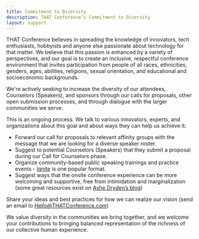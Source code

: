 ```yaml
---
title: Commitment to Diversity
description: THAT Conference's Commitment to Diversity
layout: support
---
```


<div class="max-w-prose mx-auto">
  <div class="prose prose-lg text-gray-500">

THAT Conference believes in spreading the knowledge of innovators, tech enthusiasts, hobbyists and anyone else passionate about technology for that matter. We believe that this passion is enhanced by a variety of perspectives, and our goal is to create an inclusive, respectful conference environment that invites participation from people of all races, ethnicities, genders, ages, abilities, religions, sexual orientation, and educational and socioeconomic backgrounds.

We're actively seeking to increase the diversity of our attendees, Counselors (Speakers), and sponsors through our calls for proposals, other open submission processes, and through dialogue with the larger communities we serve.

This is an ongoing process. We talk to various innovators, experts, and organizations about this goal and about ways they can help us achieve it:

- Forward our call for proposals to relevant affinity groups with the message that we are looking for a diverse speaker roster.
- Suggest to potential Counselors (Speakers) that they submit a proposal during our Call for Counselors phase.
- Organize community-based public speaking trainings and practice events - <a href="http://www.ignitetalks.io" target="_blank">Ignite</a> is one popular format.
- Suggest ways that the onsite conference experience can be more welcoming and supportive, free from intimidation and marginalization (some great resources exist on [Ashe Dryden’s blog](http://ashedryden.com/blog/increasing-diversity-at-your-conference))

Share your ideas and best practices for how we can realize our vision (send an email to [Hello@THATConference.com](mailto:Hello@THATConference.com))

We value diversity in the communities we bring together, and we welcome your contributions to bringing balanced representation of the richness of our collective human experience.

  </div>
</div>
